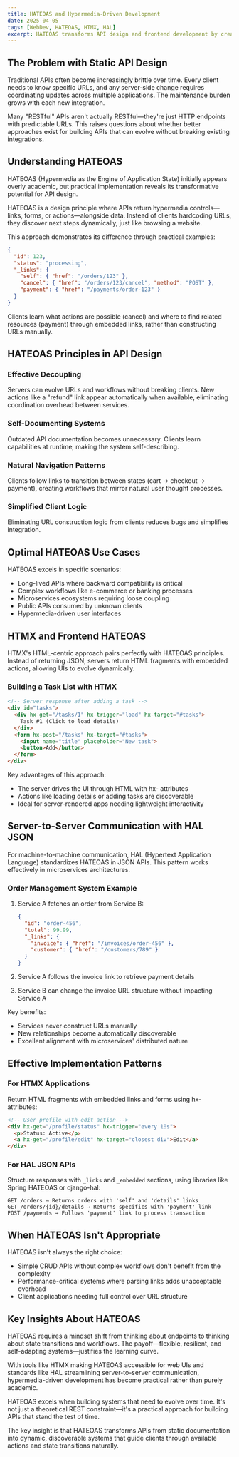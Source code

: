 ```yaml
---
title: HATEOAS and Hypermedia-Driven Development
date: 2025-04-05
tags: [WebDev, HATEOAS, HTMX, HAL]
excerpt: HATEOAS transforms API design and frontend development by creating self-describing systems that adapt dynamically to changing requirements.
---
```


## The Problem with Static API Design

Traditional APIs often become increasingly brittle over time. Every client needs to know specific URLs, and any server-side change requires coordinating updates across multiple applications. The maintenance burden grows with each new integration.

Many "RESTful" APIs aren't actually RESTful—they're just HTTP endpoints with predictable URLs. This raises questions about whether better approaches exist for building APIs that can evolve without breaking existing integrations.

## Understanding HATEOAS

HATEOAS (Hypermedia as the Engine of Application State) initially appears overly academic, but practical implementation reveals its transformative potential for API design.

HATEOAS is a design principle where APIs return hypermedia controls—links, forms, or actions—alongside data. Instead of clients hardcoding URLs, they discover next steps dynamically, just like browsing a website.

This approach demonstrates its difference through practical examples:

```json
{
  "id": 123,
  "status": "processing",
  "_links": {
    "self": { "href": "/orders/123" },
    "cancel": { "href": "/orders/123/cancel", "method": "POST" },
    "payment": { "href": "/payments/order-123" }
  }
}
```

Clients learn what actions are possible (cancel) and where to find related resources (payment) through embedded links, rather than constructing URLs manually.

## HATEOAS Principles in API Design

### Effective Decoupling

Servers can evolve URLs and workflows without breaking clients. New actions like a "refund" link appear automatically when available, eliminating coordination overhead between services.

### Self-Documenting Systems

Outdated API documentation becomes unnecessary. Clients learn capabilities at runtime, making the system self-describing.

### Natural Navigation Patterns

Clients follow links to transition between states (cart → checkout → payment), creating workflows that mirror natural user thought processes.

### Simplified Client Logic

Eliminating URL construction logic from clients reduces bugs and simplifies integration.

## Optimal HATEOAS Use Cases

HATEOAS excels in specific scenarios:

- Long-lived APIs where backward compatibility is critical
- Complex workflows like e-commerce or banking processes
- Microservices ecosystems requiring loose coupling
- Public APIs consumed by unknown clients
- Hypermedia-driven user interfaces

## HTMX and Frontend HATEOAS

HTMX's HTML-centric approach pairs perfectly with HATEOAS principles. Instead of returning JSON, servers return HTML fragments with embedded actions, allowing UIs to evolve dynamically.

### Building a Task List with HTMX

```html
<!-- Server response after adding a task -->
<div id="tasks">
  <div hx-get="/tasks/1" hx-trigger="load" hx-target="#tasks">
    Task #1 (Click to load details)
  </div>
  <form hx-post="/tasks" hx-target="#tasks">
    <input name="title" placeholder="New task">
    <button>Add</button>
  </form>
</div>
```

Key advantages of this approach:
- The server drives the UI through HTML with hx- attributes
- Actions like loading details or adding tasks are discoverable
- Ideal for server-rendered apps needing lightweight interactivity

## Server-to-Server Communication with HAL JSON

For machine-to-machine communication, HAL (Hypertext Application Language) standardizes HATEOAS in JSON APIs. This pattern works effectively in microservices architectures.

### Order Management System Example

1. Service A fetches an order from Service B:

   ```json
   {
     "id": "order-456",
     "total": 99.99,
     "_links": {
       "invoice": { "href": "/invoices/order-456" },
       "customer": { "href": "/customers/789" }
     }
   }
   ```

2. Service A follows the invoice link to retrieve payment details
3. Service B can change the invoice URL structure without impacting Service A

Key benefits:
- Services never construct URLs manually
- New relationships become automatically discoverable
- Excellent alignment with microservices' distributed nature

## Effective Implementation Patterns

### For HTMX Applications

Return HTML fragments with embedded links and forms using hx- attributes:

```html
<!-- User profile with edit action -->
<div hx-get="/profile/status" hx-trigger="every 10s">
  <p>Status: Active</p>
  <a hx-get="/profile/edit" hx-target="closest div">Edit</a>
</div>
```

### For HAL JSON APIs

Structure responses with `_links` and `_embedded` sections, using libraries like Spring HATEOAS or django-hal:

```
GET /orders → Returns orders with 'self' and 'details' links
GET /orders/{id}/details → Returns specifics with 'payment' link
POST /payments → Follows 'payment' link to process transaction
```

## When HATEOAS Isn't Appropriate

HATEOAS isn't always the right choice:

- Simple CRUD APIs without complex workflows don't benefit from the complexity
- Performance-critical systems where parsing links adds unacceptable overhead
- Client applications needing full control over URL structure

## Key Insights About HATEOAS

HATEOAS requires a mindset shift from thinking about endpoints to thinking about state transitions and workflows. The payoff—flexible, resilient, and self-adapting systems—justifies the learning curve.

With tools like HTMX making HATEOAS accessible for web UIs and standards like HAL streamlining server-to-server communication, hypermedia-driven development has become practical rather than purely academic.

HATEOAS excels when building systems that need to evolve over time. It's not just a theoretical REST constraint—it's a practical approach for building APIs that stand the test of time.

The key insight is that HATEOAS transforms APIs from static documentation into dynamic, discoverable systems that guide clients through available actions and state transitions naturally.